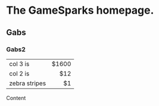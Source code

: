 # The GameSparks homepage.

## Gabs

### Gabs2



|||
| ------------- | -----:|
| col 3 is      | $1600 |
| col 2 is      |   $12 |
| zebra stripes |    $1 |

Content
